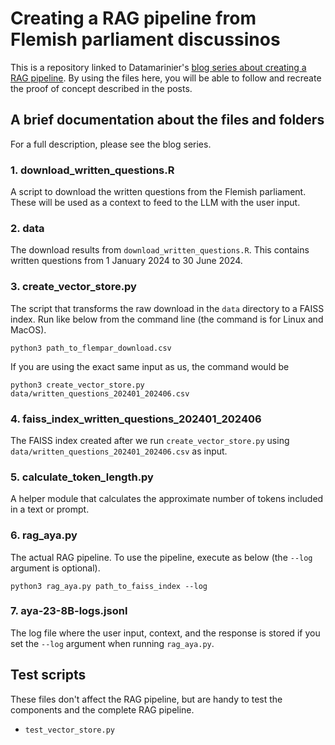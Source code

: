 # Creating a RAG pipeline from Flemish parliament discussinos

This is a repository linked to Datamarinier's [blog series about creating a RAG pipeline](https://medium.com/@Datamarinier/making-an-api-out-of-a-hugging-face-model-introduction-a0c4b2408f52).
By using the files here, you will be able to follow and recreate the proof of concept described in the posts.

## A brief documentation about the files and folders

For a full description, please see the blog series.

### 1. download_written_questions.R

A script to download the written questions from the Flemish parliament.
These will be used as a context to feed to the LLM with the user input.

### 2. data

The download results from `download_written_questions.R`. 
This contains written questions from 1 January 2024 to 30 June 2024.

### 3. create_vector_store.py

The script that transforms the raw download in the `data` directory to a FAISS index.
Run like below from the command line (the command is for Linux and MacOS). 

```commandline
python3 path_to_flempar_download.csv
```

If you are using the exact same input as us, the command would be

```commandline
python3 create_vector_store.py data/written_questions_202401_202406.csv 
```

### 4. faiss_index_written_questions_202401_202406

The FAISS index created after we run `create_vector_store.py` using `data/written_questions_202401_202406.csv`
as input.

### 5. calculate_token_length.py

A helper module that calculates the approximate number of tokens included in a text or prompt.

### 6. rag_aya.py

The actual RAG pipeline. To use the pipeline, execute as below (the `--log` argument is optional).

```commandline
python3 rag_aya.py path_to_faiss_index --log
```

### 7. aya-23-8B-logs.jsonl

The log file where the user input, context, and the response is stored if you set the `--log` argument
when running `rag_aya.py`.

## Test scripts

These files don't affect the RAG pipeline, but are handy to test the components and the complete RAG pipeline.

- `test_vector_store.py`
